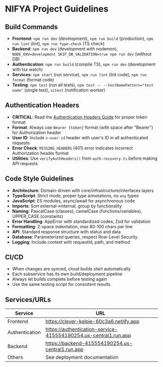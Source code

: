 # NIFYA Project Guidelines

## Build Commands
- **Frontend**: `npm run dev` (development), `npm run build` (production), `npm run lint` (lint), `npm run type-check` (TS check)
- **Backend**: `npm run dev` (development with nodemon), `NODE_ENV=development SKIP_DB_VALIDATION=true npm run dev` (without DB)
- **Authentication**: `npm run build` (compile TS), `npm run dev` (development with tsx watch)
- **Services**: `npm start` (run service), `npm run lint` (lint code), `npm run format` (format code)
- **Testing**: `npm test` (run all tests), `npm test -- --testNamePattern="test name"` (single test), `vitest` (notification worker)

## Authentication Headers
- **CRITICAL**: Read the [Authentication Headers Guide](AUTH-HEADER-GUIDE.md) for proper token format
- **Format**: Always use `Bearer {token}` format (with space after "Bearer") for Authorization header
- **User ID**: Include `x-user-id` header with user's ID in all authenticated requests
- **Error Check**: `MISSING_HEADERS` (401) error indicates incorrect Authorization header format
- **Utilities**: Use `verifyAuthHeaders()` from `auth-recovery.ts` before making API requests

## Code Style Guidelines
- **Architecture**: Domain-driven with core/infrastructure/interfaces layers
- **TypeScript**: Strict mode, proper type annotations, no `any` types
- **JavaScript**: ES modules, async/await for asynchronous code
- **Imports**: Sort external->internal, group by functionality
- **Naming**: PascalCase (classes), camelCase (functions/variables), UPPER_CASE (constants)
- **Error Handling**: AppError with standardized codes, Zod for validation
- **Formatting**: 2-space indentation, max 80-100 chars per line
- **API**: Standard response structure with status and data
- **Database**: Parameterized queries, respect Row-Level Security
- **Logging**: Include context with requestId, path, and method

## CI/CD
- When changes are synced, cloud builds start automatically
- Each subservice has its own build/deployment pipeline
- Always let builds complete before testing again
- Use the same testing script for consistent results

## Services/URLs
| Service | URL |
|---------|-----|
| Frontend | https://clever-kelpie-60c3a6.netlify.app |
| Authentication | https://authentication-service-415554190254.us-central1.run.app |
| Backend | https://backend-415554190254.us-central1.run.app |
| Others | See deployment documentation |